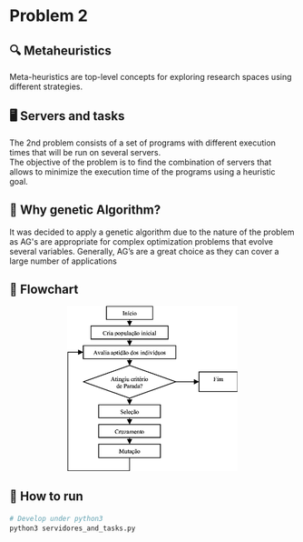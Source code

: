 # Problem 2
## 🔍 Metaheuristics

Meta-heuristics are top-level concepts for exploring research spaces using different strategies.

## 🖥️ Servers and tasks

The 2nd problem consists of a set of programs with different execution times that will be run on several servers. </br>
 The objective of the problem is to find the combination of servers that allows to minimize the execution time of the programs using a heuristic goal.

## 🔑 Why genetic Algorithm?

It was decided to apply a genetic algorithm due to the nature of the problem as AG's are appropriate for complex optimization problems that evolve several variables. Generally, AG’s are a great choice as they can cover a large number of applications

## 📜 Flowchart

<p align="center"> <img src="flow-chart-genetic-algorithm.png" width="300 "alt="AG flow chart">

## :construction_worker: How to run
```python
# Develop under python3
python3 servidores_and_tasks.py
```
